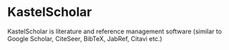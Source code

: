 # KastelScholar
KastelScholar is literature and reference management software (similar to Google Scholar, CiteSeer, BibTeX, JabRef, Citavi etc.)

